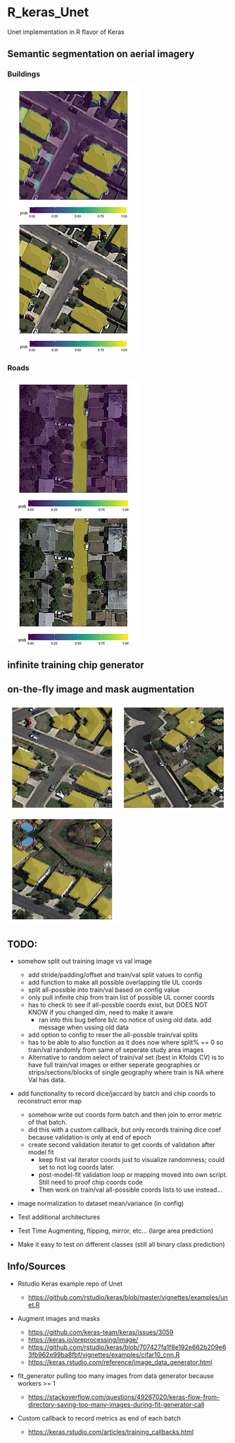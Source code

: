 # R_keras_Unet
Unet implementation in R flavor of Keras


## Semantic segmentation on aerial imagery


### Buildings
![Alt text](images/example_prob.png?raw=true "Title") ![Alt text](images/example_mask.png?raw=true "Title")


### Roads
![Alt text](images/Roads_prob.png?raw=true "Title") ![Alt text](images/roads_mask.png?raw=true "Title")

## infinite training chip generator

## on-the-fly image and mask augmentation
![Alt text](images/augment1.png?raw=true "Title") ![Alt text](images/augment2.png?raw=true "Title") ![Alt text](images/augment3.png?raw=true "Title")


## TODO:

* somehow split out training image vs val image
  * add stride/padding/offset and train/val split values to config
  * add function to make all possible overlapping tile UL coords
  * split all-possible into train/val based on config value
  * only pull infinite chip from train list of possible UL corner coords
  * has to check to see if all-possble coords exist, but DOES NOT KNOW if you changed dim, need to make it aware
    * ran into this bug before b/c no notice of using old data. add message when ussing old data
  * add option to config to reser the all-possble train/val splits
  * has to be able to also function as it does now where split% == 0 so train/val randomly from same of seperate study area images
  * Alternative to random select of train/val set (best in Kfolds CV) is to have full train/val images or either seperate geographies or strips/sections/blocks of single geography where train is NA where Val has data.
  
* add functionality to record dice/jaccard by batch and chip coords to reconstruct error map
  * somehow write out coords form batch and then join to error metric of that batch.
  * did this with a custom callback, but only records training dice coef because validation is only at end of epoch
  * create second validation iterator to get coords of validation after model fit
    * keep first val iterator coords just to visualize randomness; could set to not log coords later.
    * post-model-fit validation loop or mapping moved into own script. Still need to proof chip coords code
    * Then work on train/val all-possible coords lists to use instead...
  
* image normalization to dataset mean/variance (in config)

* Test additional architectures

* Test Time Augmenting, flipping, mirror, etc... (large area prediction)

* Make it easy to test on different classes (still all binary class prediction)



## Info/Sources


* Rstudio Keras example repo of Unet
  * https://github.com/rstudio/keras/blob/master/vignettes/examples/unet.R
  
* Augment images and masks
  * https://github.com/keras-team/keras/issues/3059
  * https://keras.io/preprocessing/image/
  * https://github.com/rstudio/keras/blob/707427fa1f8e192e662b209e63fb962e99ba8fbf/vignettes/examples/cifar10_cnn.R
  * https://keras.rstudio.com/reference/image_data_generator.html

* fit_generator pulling too many images from data generator because workers >= 1
  * https://stackoverflow.com/questions/49267020/keras-flow-from-directory-saving-too-many-images-during-fit-generator-call
  
* Custom callback to record metrics as end of each batch
  * https://keras.rstudio.com/articles/training_callbacks.html
  

  